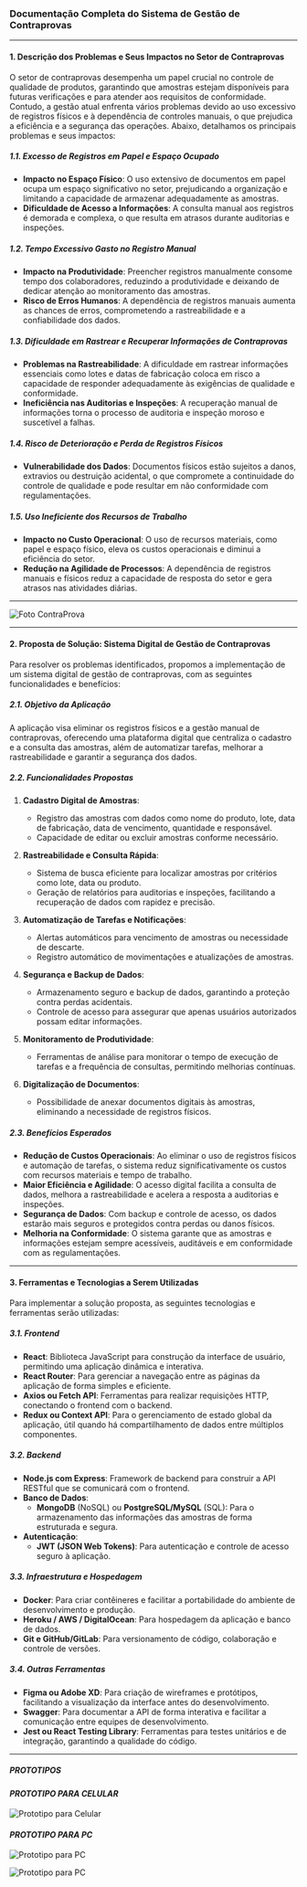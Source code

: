 ### Documentação Completa do Sistema de Gestão de Contraprovas

---

#### **1. Descrição dos Problemas e Seus Impactos no Setor de Contraprovas**

O setor de contraprovas desempenha um papel crucial no controle de qualidade de produtos, garantindo que amostras estejam disponíveis para futuras verificações e para atender aos requisitos de conformidade. Contudo, a gestão atual enfrenta vários problemas devido ao uso excessivo de registros físicos e à dependência de controles manuais, o que prejudica a eficiência e a segurança das operações. Abaixo, detalhamos os principais problemas e seus impactos:

##### **1.1. Excesso de Registros em Papel e Espaço Ocupado**
- **Impacto no Espaço Físico**: O uso extensivo de documentos em papel ocupa um espaço significativo no setor, prejudicando a organização e limitando a capacidade de armazenar adequadamente as amostras.
- **Dificuldade de Acesso a Informações**: A consulta manual aos registros é demorada e complexa, o que resulta em atrasos durante auditorias e inspeções.

##### **1.2. Tempo Excessivo Gasto no Registro Manual**
- **Impacto na Produtividade**: Preencher registros manualmente consome tempo dos colaboradores, reduzindo a produtividade e deixando de dedicar atenção ao monitoramento das amostras.
- **Risco de Erros Humanos**: A dependência de registros manuais aumenta as chances de erros, comprometendo a rastreabilidade e a confiabilidade dos dados.

##### **1.3. Dificuldade em Rastrear e Recuperar Informações de Contraprovas**
- **Problemas na Rastreabilidade**: A dificuldade em rastrear informações essenciais como lotes e datas de fabricação coloca em risco a capacidade de responder adequadamente às exigências de qualidade e conformidade.
- **Ineficiência nas Auditorias e Inspeções**: A recuperação manual de informações torna o processo de auditoria e inspeção moroso e suscetível a falhas.

##### **1.4. Risco de Deterioração e Perda de Registros Físicos**
- **Vulnerabilidade dos Dados**: Documentos físicos estão sujeitos a danos, extravios ou destruição acidental, o que compromete a continuidade do controle de qualidade e pode resultar em não conformidade com regulamentações.
  
##### **1.5. Uso Ineficiente dos Recursos de Trabalho**
- **Impacto no Custo Operacional**: O uso de recursos materiais, como papel e espaço físico, eleva os custos operacionais e diminui a eficiência do setor.
- **Redução na Agilidade de Processos**: A dependência de registros manuais e físicos reduz a capacidade de resposta do setor e gera atrasos nas atividades diárias.

---

![Foto ContraProva](img/contraprova5.PNG)

---

#### **2. Proposta de Solução: Sistema Digital de Gestão de Contraprovas**

Para resolver os problemas identificados, propomos a implementação de um sistema digital de gestão de contraprovas, com as seguintes funcionalidades e benefícios:

##### **2.1. Objetivo da Aplicação**
A aplicação visa eliminar os registros físicos e a gestão manual de contraprovas, oferecendo uma plataforma digital que centraliza o cadastro e a consulta das amostras, além de automatizar tarefas, melhorar a rastreabilidade e garantir a segurança dos dados.

##### **2.2. Funcionalidades Propostas**

1. **Cadastro Digital de Amostras**:
   - Registro das amostras com dados como nome do produto, lote, data de fabricação, data de vencimento, quantidade e responsável.
   - Capacidade de editar ou excluir amostras conforme necessário.

2. **Rastreabilidade e Consulta Rápida**:
   - Sistema de busca eficiente para localizar amostras por critérios como lote, data ou produto.
   - Geração de relatórios para auditorias e inspeções, facilitando a recuperação de dados com rapidez e precisão.

3. **Automatização de Tarefas e Notificações**:
   - Alertas automáticos para vencimento de amostras ou necessidade de descarte.
   - Registro automático de movimentações e atualizações de amostras.

4. **Segurança e Backup de Dados**:
   - Armazenamento seguro e backup de dados, garantindo a proteção contra perdas acidentais.
   - Controle de acesso para assegurar que apenas usuários autorizados possam editar informações.

5. **Monitoramento de Produtividade**:
   - Ferramentas de análise para monitorar o tempo de execução de tarefas e a frequência de consultas, permitindo melhorias contínuas.

6. **Digitalização de Documentos**:
   - Possibilidade de anexar documentos digitais às amostras, eliminando a necessidade de registros físicos.

##### **2.3. Benefícios Esperados**
- **Redução de Custos Operacionais**: Ao eliminar o uso de registros físicos e automação de tarefas, o sistema reduz significativamente os custos com recursos materiais e tempo de trabalho.
- **Maior Eficiência e Agilidade**: O acesso digital facilita a consulta de dados, melhora a rastreabilidade e acelera a resposta a auditorias e inspeções.
- **Segurança de Dados**: Com backup e controle de acesso, os dados estarão mais seguros e protegidos contra perdas ou danos físicos.
- **Melhoria na Conformidade**: O sistema garante que as amostras e informações estejam sempre acessíveis, auditáveis e em conformidade com as regulamentações.

---

#### **3. Ferramentas e Tecnologias a Serem Utilizadas**

Para implementar a solução proposta, as seguintes tecnologias e ferramentas serão utilizadas:

##### **3.1. Frontend**
- **React**: Biblioteca JavaScript para construção da interface de usuário, permitindo uma aplicação dinâmica e interativa.
- **React Router**: Para gerenciar a navegação entre as páginas da aplicação de forma simples e eficiente.
- **Axios ou Fetch API**: Ferramentas para realizar requisições HTTP, conectando o frontend com o backend.
- **Redux ou Context API**: Para o gerenciamento de estado global da aplicação, útil quando há compartilhamento de dados entre múltiplos componentes.

##### **3.2. Backend**
- **Node.js com Express**: Framework de backend para construir a API RESTful que se comunicará com o frontend.
- **Banco de Dados**:
  - **MongoDB** (NoSQL) ou **PostgreSQL/MySQL** (SQL): Para o armazenamento das informações das amostras de forma estruturada e segura.
- **Autenticação**:
  - **JWT (JSON Web Tokens)**: Para autenticação e controle de acesso seguro à aplicação.

##### **3.3. Infraestrutura e Hospedagem**
- **Docker**: Para criar contêineres e facilitar a portabilidade do ambiente de desenvolvimento e produção.
- **Heroku / AWS / DigitalOcean**: Para hospedagem da aplicação e banco de dados.
- **Git e GitHub/GitLab**: Para versionamento de código, colaboração e controle de versões.

##### **3.4. Outras Ferramentas**
- **Figma ou Adobe XD**: Para criação de wireframes e protótipos, facilitando a visualização da interface antes do desenvolvimento.
- **Swagger**: Para documentar a API de forma interativa e facilitar a comunicação entre equipes de desenvolvimento.
- **Jest ou React Testing Library**: Ferramentas para testes unitários e de integração, garantindo a qualidade do código.

---

##### **PROTOTIPOS**

#### *PROTOTIPO PARA CELULAR*

![Prototipo para Celular](img/PrototipoSmartphone.jpg)

#### *PROTOTIPO PARA PC*

![Prototipo para PC](img/Prototipopc1.PNG)

![Prototipo para PC](img/Prototipopc2.PNG)
